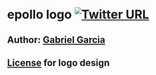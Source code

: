 # epollo logo [![Twitter URL](https://img.shields.io/twitter/url/http/shields.io.svg?style=social)](https://twitter.com/intent/tweet?text=Take%20a%20look%20at%20this%20repository%20https://github.com/MartinKondor/epollo/)

## Author: [Gabriel Garcia](https://github.com/ggabogarcia)

## [License](https://github.com/MartinKondor/epollo/tree/master/public/images/logo/LOGO-LICENSE) for logo design